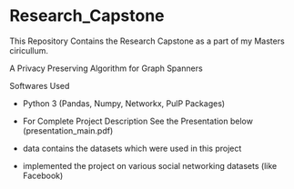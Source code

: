# Research_Capstone


This Repository Contains the Research Capstone as a part of my Masters ciricullum.


A Privacy Preserving Algorithm for Graph Spanners

Softwares Used

- Python 3
(Pandas, Numpy, Networkx, PulP Packages)

- For Complete Project Description See the Presentation below (presentation_main.pdf)

- data contains the datasets which were used in this project
- implemented the project on various social networking datasets (like Facebook)

